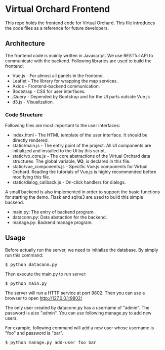 Virtual Orchard Frontend
===
This repo holds the frontend code for Virtual Orchard. This file introduces the code files as a reference for future developers.

## Architecture

The frontend code is mainly written in Javascript. We use RESTful API to communicate with the backend. Following libraries are used to build the frontend:
* Vue.js - For almost all panels in the frontend.
* Leaflet - The library for wrapping the map services.
* Axios - Frontend-backend communication.
* Bootstrap - CSS for user interfaces. 
* jQuery - Depended by Bootstrap and for the UI parts outside Vue.js
* d3.js - Visualization.

### Code Structure
Following files are most important to the user interfaces:
* index.html - The HTML template of the user interface. It should be directly rendered.
* static/main.js - The entry point of the project. All UI components are initialized and installed to the UI by this script.
* static/vo_core.js - The core abstractions of the Virtual Orchard data structures. The global variable, **VO**, is declared in this file.
* static/vue_components.js - Specific Vue.js components for Virtual Orchard. Reading the tutorials of Vue.js is highly recommended before modifying this file.
* static/dialog_callback.js - On-click handlers for dialogs.

A small backend is also implemented in order to support the basic functions for starting the demo. Flask and sqlite3 are used to build this simple backend.
* main.py: The entry of backend program.
* dataconn.py: Data abstaction for the backend. 
* manage.py: Backend manage program.

## Usage
Before actually run the server, we need to initialize the database. By simply run this command:
<pre>
$ python dataconn.py
</pre>

Then execute the main.py to run server:
<pre>
$ python main.py
</pre>

The server will run a HTTP service at port 9802. Then you can use a browser to open http://127.0.0.1:9802/ 

The only user created by dataconn.py has a username of "admin". The password is also "admin". You can use following manage.py to add new users.

For example, following command will add a new user whose username is "foo" and password is "bar".
<pre>
$ python manage.py add-user foo bar
</pre>


